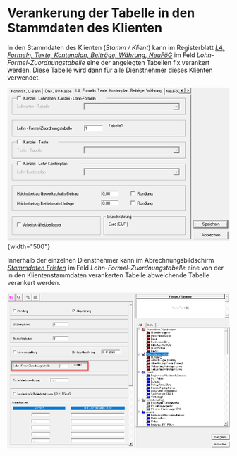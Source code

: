 # Verankerung der Tabelle in den Stammdaten des Klienten

In den Stammdaten des Klienten (*Stamm / Klient*) kann im Registerblatt [*LA, Formeln, Texte, Kontenplan, Beiträge, Währung, NeuFöG*](../../Klientenstammdaten/Stammdaten_Klient/LA_Formeln_Texte_Kontenplan_Beitraege_Waehrung.md) im Feld *Lohn-Formel-Zuordnungstabelle* eine der angelegten Tabellen fix verankert werden. Diese Tabelle wird dann für alle Dienstnehmer dieses Klienten verwendet.

![Image](<img/image399.png>){width="500"}

Innerhalb der einzelnen Dienstnehmer kann im Abrechnungsbildschirm [*Stammdaten Fristen*](../../Abrechnungsbildschirme/Stammdaten_Fristen.md) im Feld *Lohn-Formel-Zuordnungstabelle* eine von der in den Klientenstammdaten verankerten Tabelle abweichende Tabelle verankert werden.

![Image](<img/image400.png>)